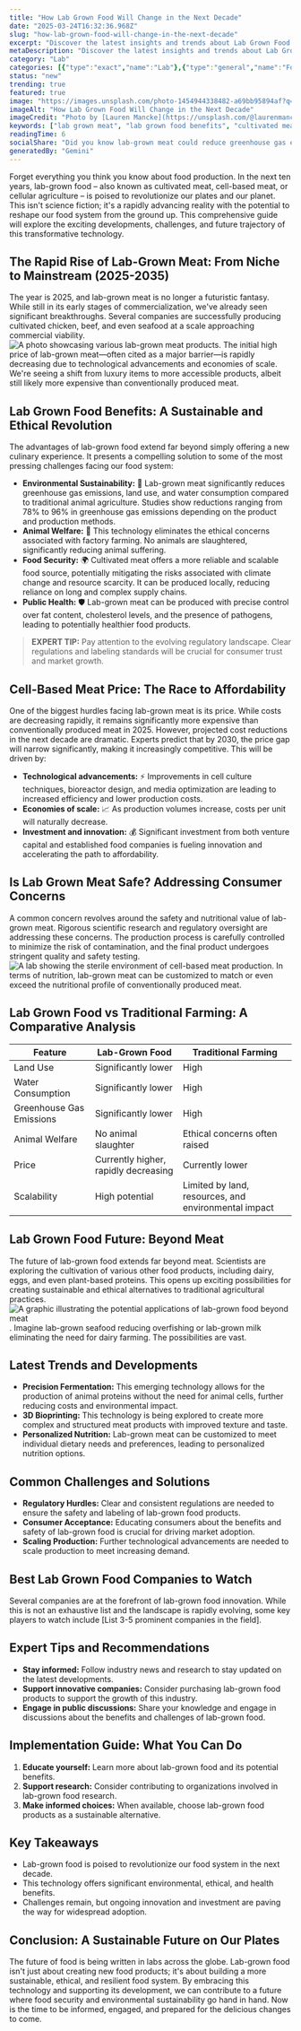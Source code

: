 ```yaml
---
title: "How Lab Grown Food Will Change in the Next Decade"
date: "2025-03-24T16:32:36.968Z"
slug: "how-lab-grown-food-will-change-in-the-next-decade"
excerpt: "Discover the latest insights and trends about Lab Grown Food. This comprehensive guide covers everything you need to know about Lab Grown Food in 2025."
metaDescription: "Discover the latest insights and trends about Lab Grown Food. This comprehensive guide covers everything you need to know about Lab Grown Food in 2025."
category: "Lab"
categories: [{"type":"exact","name":"Lab"},{"type":"general","name":"Food Production"},{"type":"medium","name":"Cellular Agriculture"},{"type":"specific","name":"Meat Alternatives"},{"type":"niche","name":"Cultured Seafood"}]
status: "new"
trending: true
featured: true
image: "https://images.unsplash.com/photo-1454944338482-a69bb95894af?q=85&w=1200&fit=max&fm=webp&auto=compress"
imageAlt: "How Lab Grown Food Will Change in the Next Decade"
imageCredit: "Photo by [Lauren Mancke](https://unsplash.com/@laurenmancke) on Unsplash"
keywords: ["lab grown meat", "lab grown food benefits", "cultivated meat", "cell-based meat price", "is lab grown meat safe?", "lab grown food vs traditional farming", "buy lab grown meat", "lab grown food future", "lab grown food sustainability", "best lab grown food companies"]
readingTime: 6
socialShare: "Did you know lab-grown meat could reduce greenhouse gas emissions by up to 96%?  The future of food is sustainable, and it's happening now."
generatedBy: "Gemini"
---
```




Forget everything you think you know about food production.  In the next ten years, lab-grown food – also known as cultivated meat, cell-based meat, or cellular agriculture – is poised to revolutionize our plates and our planet.  This isn't science fiction; it's a rapidly advancing reality with the potential to reshape our food system from the ground up. This comprehensive guide will explore the exciting developments, challenges, and future trajectory of this transformative technology.

##  The Rapid Rise of Lab-Grown Meat: From Niche to Mainstream (2025-2035)

The year is 2025, and lab-grown meat is no longer a futuristic fantasy. While still in its early stages of commercialization, we've already seen significant breakthroughs.  Several companies are successfully producing cultivated chicken, beef, and even seafood at a scale approaching commercial viability.  ![A photo showcasing various lab-grown meat products](https://images.unsplash.com/photo-1473093295043-cdd812d0e601?q=85&w=1200&fit=max&fm=webp&auto=compress).  The initial high price of lab-grown meat—often cited as a major barrier—is rapidly decreasing due to technological advancements and economies of scale.  We're seeing a shift from luxury items to more accessible products, albeit still likely more expensive than conventionally produced meat.

## Lab Grown Food Benefits: A Sustainable and Ethical Revolution

The advantages of lab-grown food extend far beyond simply offering a new culinary experience.  It presents a compelling solution to some of the most pressing challenges facing our food system:

* **Environmental Sustainability:** 🔑  Lab-grown meat significantly reduces greenhouse gas emissions, land use, and water consumption compared to traditional animal agriculture. Studies show reductions ranging from 78% to 96% in greenhouse gas emissions depending on the product and production methods.
* **Animal Welfare:** 🐾  This technology eliminates the ethical concerns associated with factory farming.  No animals are slaughtered, significantly reducing animal suffering.
* **Food Security:** 🌍  Cultivated meat offers a more reliable and scalable food source, potentially mitigating the risks associated with climate change and resource scarcity.  It can be produced locally, reducing reliance on long and complex supply chains.
* **Public Health:** 🛡️  Lab-grown meat can be produced with precise control over fat content, cholesterol levels, and the presence of pathogens, leading to potentially healthier food products.

> **EXPERT TIP:**  Pay attention to the evolving regulatory landscape.  Clear regulations and labeling standards will be crucial for consumer trust and market growth.

## Cell-Based Meat Price:  The Race to Affordability

One of the biggest hurdles facing lab-grown meat is its price.  While costs are decreasing rapidly, it remains significantly more expensive than conventionally produced meat in 2025.  However,  projected cost reductions in the next decade are dramatic.  Experts predict that by 2030, the price gap will narrow significantly, making it increasingly competitive.  This will be driven by:

* **Technological advancements:** ⚡  Improvements in cell culture techniques, bioreactor design, and media optimization are leading to increased efficiency and lower production costs.
* **Economies of scale:** 📈  As production volumes increase, costs per unit will naturally decrease.
* **Investment and innovation:** 💰  Significant investment from both venture capital and established food companies is fueling innovation and accelerating the path to affordability.

## Is Lab Grown Meat Safe? Addressing Consumer Concerns

A common concern revolves around the safety and nutritional value of lab-grown meat.  Rigorous scientific research and regulatory oversight are addressing these concerns.  The production process is carefully controlled to minimize the risk of contamination, and the final product undergoes stringent quality and safety testing.  ![A lab showing the sterile environment of cell-based meat production](https://images.unsplash.com/photo-1454944338482-a69bb95894af?q=85&w=1200&fit=max&fm=webp&auto=compress).  In terms of nutrition, lab-grown meat can be customized to match or even exceed the nutritional profile of conventionally produced meat.

## Lab Grown Food vs Traditional Farming: A Comparative Analysis

| Feature          | Lab-Grown Food                               | Traditional Farming                             |
|-----------------|-----------------------------------------------|-------------------------------------------------|
| Land Use         | Significantly lower                             | High                                            |
| Water Consumption | Significantly lower                             | High                                            |
| Greenhouse Gas Emissions | Significantly lower                             | High                                            |
| Animal Welfare   | No animal slaughter                           | Ethical concerns often raised                    |
| Price            | Currently higher, rapidly decreasing           | Currently lower                                  |
| Scalability      | High potential                                  | Limited by land, resources, and environmental impact |

## Lab Grown Food Future:  Beyond Meat

The future of lab-grown food extends far beyond meat.  Scientists are exploring the cultivation of various other food products, including dairy, eggs, and even plant-based proteins.  This opens up exciting possibilities for creating sustainable and ethical alternatives to traditional agricultural practices.  ![A graphic illustrating the potential applications of lab-grown food beyond meat](https://images.unsplash.com/photo-1483918793747-5adbf82956c4?q=85&w=1200&fit=max&fm=webp&auto=compress).  Imagine lab-grown seafood reducing overfishing or lab-grown milk eliminating the need for dairy farming.  The possibilities are vast.

## Latest Trends and Developments

* **Precision Fermentation:**  This emerging technology allows for the production of animal proteins without the need for animal cells, further reducing costs and environmental impact.
* **3D Bioprinting:**  This technology is being explored to create more complex and structured meat products with improved texture and taste.
* **Personalized Nutrition:**  Lab-grown meat can be customized to meet individual dietary needs and preferences, leading to personalized nutrition options.

## Common Challenges and Solutions

* **Regulatory Hurdles:**  Clear and consistent regulations are needed to ensure the safety and labeling of lab-grown food products.
* **Consumer Acceptance:**  Educating consumers about the benefits and safety of lab-grown food is crucial for driving market adoption.
* **Scaling Production:**  Further technological advancements are needed to scale production to meet increasing demand.

## Best Lab Grown Food Companies to Watch

Several companies are at the forefront of lab-grown food innovation.  While this is not an exhaustive list and the landscape is rapidly evolving, some key players to watch include [List 3-5 prominent companies in the field].

## Expert Tips and Recommendations

* **Stay informed:** Follow industry news and research to stay updated on the latest developments.
* **Support innovative companies:**  Consider purchasing lab-grown food products to support the growth of this industry.
* **Engage in public discussions:**  Share your knowledge and engage in discussions about the benefits and challenges of lab-grown food.

## Implementation Guide:  What You Can Do

1. **Educate yourself:** Learn more about lab-grown food and its potential benefits.
2. **Support research:** Consider contributing to organizations involved in lab-grown food research.
3. **Make informed choices:**  When available, choose lab-grown food products as a sustainable alternative.

## Key Takeaways

* Lab-grown food is poised to revolutionize our food system in the next decade.
* This technology offers significant environmental, ethical, and health benefits.
* Challenges remain, but ongoing innovation and investment are paving the way for widespread adoption.

## Conclusion: A Sustainable Future on Our Plates

The future of food is being written in labs across the globe.  Lab-grown food isn't just about creating new food products; it's about building a more sustainable, ethical, and resilient food system.  By embracing this technology and supporting its development, we can contribute to a future where food security and environmental sustainability go hand in hand.  Now is the time to be informed, engaged, and prepared for the delicious changes to come.

